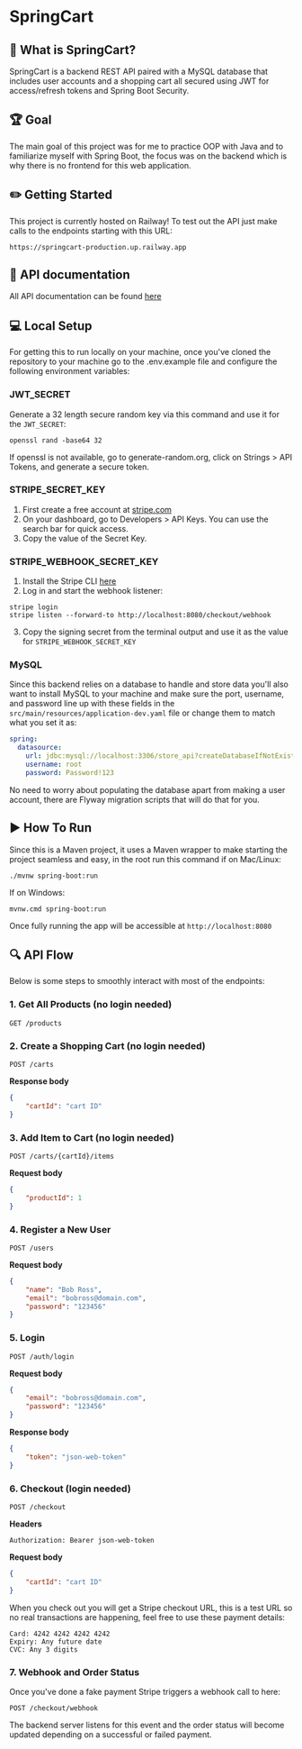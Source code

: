 # SpringCart

## 📄 What is SpringCart?
SpringCart is a backend REST API paired with a MySQL database that includes user accounts and a shopping cart all secured using JWT for access/refresh tokens and Spring Boot Security. 

## 🏆 Goal
The main goal of this project was for me to practice OOP with Java and to familiarize myself with Spring Boot, the focus was on the backend which is why there is no frontend for this web application.

## ✏️ Getting Started 
This project is currently hosted on Railway! To test out the API just make calls to the endpoints starting with this URL: 
```
https://springcart-production.up.railway.app
```

## 📜 API documentation
All API documentation can be found [here](https://springcart-production.up.railway.app/swagger-ui/index.html)

## 💻 Local Setup
For getting this to run locally on your machine, once you've cloned the repository to your machine go to the .env.example file and configure the following environment variables:

### JWT_SECRET
Generate a 32 length secure random key via this command and use it for the `JWT_SECRET`:
```
openssl rand -base64 32
```
If openssl is not available, go to generate-random.org, click on Strings > API Tokens, and generate a secure token.

### STRIPE_SECRET_KEY
1. First create a free account at [stripe.com](https://stripe.com)
2. On your dashboard, go to Developers > API Keys. You can use the search bar for quick access.
3. Copy the value of the Secret Key.

### STRIPE_WEBHOOK_SECRET_KEY
1. Install the Stripe CLI [here](https://docs.stripe.com/stripe-cli)
2. Log in and start the webhook listener:
```
stripe login
stripe listen --forward-to http://localhost:8080/checkout/webhook
```
3. Copy the signing secret from the terminal output and use it as the value for `STRIPE_WEBHOOK_SECRET_KEY`

### MySQL
Since this backend relies on a database to handle and store data you'll also want to install MySQL to your machine and make sure the port, username, and password line up with these fields in the `src/main/resources/application-dev.yaml` file or change them to match what you set it as:
```yaml
spring:
  datasource:
    url: jdbc:mysql://localhost:3306/store_api?createDatabaseIfNotExist=true
    username: root
    password: Password!123
```
No need to worry about populating the database apart from making a user account, there are Flyway migration scripts that will do that for you.

## ▶️ How To Run
Since this is a Maven project, it uses a Maven wrapper to make starting the project seamless and easy, in the root run this command if on Mac/Linux:
```
./mvnw spring-boot:run
```
If on Windows:
```
mvnw.cmd spring-boot:run
```

Once fully running the app will be accessible at `http://localhost:8080`

## 🔍 API Flow
Below is some steps to smoothly interact with most of the endpoints:

### 1. Get All Products (no login needed)
```
GET /products
```

### 2. Create a Shopping Cart (no login needed)
```
POST /carts
```
**Response body**
```json
{
    "cartId": "cart ID"
}
```

### 3. Add Item to Cart (no login needed)
```
POST /carts/{cartId}/items
```
**Request body**
```json
{
    "productId": 1
}
```

### 4. Register a New User
```
POST /users
```
**Request body**
```json
{
    "name": "Bob Ross",
    "email": "bobross@domain.com",
    "password": "123456"
}
```

### 5. Login
```
POST /auth/login
```

**Request body**
```json
{
    "email": "bobross@domain.com",
    "password": "123456"
}
```
**Response body**
```json
{
    "token": "json-web-token"
}
```

### 6. Checkout (login needed)
```
POST /checkout
```
**Headers**
```
Authorization: Bearer json-web-token
```
**Request body**
```json
{
    "cartId": "cart ID"
}
```
When you check out you will get a Stripe checkout URL, this is a test URL so no real transactions are happening, feel free to use these payment details:
```
Card: 4242 4242 4242 4242
Expiry: Any future date
CVC: Any 3 digits
```

### 7. Webhook and Order Status
Once you've done a fake payment Stripe triggers a webhook call to here:
```
POST /checkout/webhook
```
The backend server listens for this event and the order status will become updated depending on a successful or failed payment.
